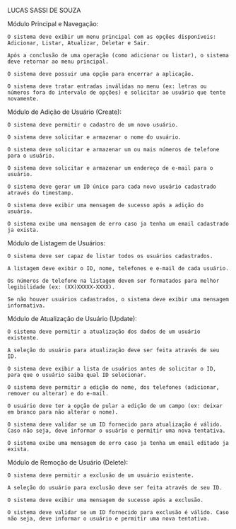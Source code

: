 LUCAS SASSI DE SOUZA

Módulo Principal e Navegação:

    O sistema deve exibir um menu principal com as opções disponíveis: Adicionar, Listar, Atualizar, Deletar e Sair.

    Após a conclusão de uma operação (como adicionar ou listar), o sistema deve retornar ao menu principal.

    O sistema deve possuir uma opção para encerrar a aplicação.

    O sistema deve tratar entradas inválidas no menu (ex: letras ou números fora do intervalo de opções) e solicitar ao usuário que tente novamente.

Módulo de Adição de Usuário (Create):

    O sistema deve permitir o cadastro de um novo usuário.

    O sistema deve solicitar e armazenar o nome do usuário.

    O sistema deve solicitar e armazenar um ou mais números de telefone para o usuário.

    O sistema deve solicitar e armazenar um endereço de e-mail para o usuário.

    O sistema deve gerar um ID único para cada novo usuário cadastrado através do timestamp.

    O sistema deve exibir uma mensagem de sucesso após a adição do usuário.

    O sistema exibe uma mensagem de erro caso ja tenha um email cadastrado ja exista.

Módulo de Listagem de Usuários:

    O sistema deve ser capaz de listar todos os usuários cadastrados.

    A listagem deve exibir o ID, nome, telefones e e-mail de cada usuário.

    Os números de telefone na listagem devem ser formatados para melhor legibilidade (ex: (XX)XXXXX-XXXX).

    Se não houver usuários cadastrados, o sistema deve exibir uma mensagem informativa.

Módulo de Atualização de Usuário (Update):

    O sistema deve permitir a atualização dos dados de um usuário existente.

    A seleção do usuário para atualização deve ser feita através de seu ID.

    O sistema deve exibir a lista de usuários antes de solicitar o ID, para que o usuário saiba qual ID selecionar.

    O sistema deve permitir a edição do nome, dos telefones (adicionar, remover ou alterar) e do e-mail.

    O usuário deve ter a opção de pular a edição de um campo (ex: deixar em branco para não alterar o nome).

    O sistema deve validar se um ID fornecido para atualização é válido. Caso não seja, deve informar o usuário e permitir uma nova tentativa.

    O sistema exibe uma mensagem de erro caso ja tenha um email editado ja exista.

Módulo de Remoção de Usuário (Delete):

    O sistema deve permitir a exclusão de um usuário existente.

    A seleção do usuário para exclusão deve ser feita através de seu ID.

    O sistema deve exibir uma mensagem de sucesso após a exclusão.

    O sistema deve validar se um ID fornecido para exclusão é válido. Caso não seja, deve informar o usuário e permitir uma nova tentativa.